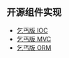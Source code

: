 
## 开源组件实现

* [乞丐版 IOC](https://github.com/oops-glory/oops-ioc)
* [乞丐版 MVC](https://github.com/oops-glory/oops-mvc)
* [乞丐版 ORM](https://github.com/oops-glory/oops-orm)






